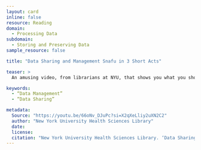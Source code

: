 ```yaml
---
layout: card
inline: false
resource: Reading
domain:
  - Processing Data
subdomain:
  - Storing and Preserving Data
sample_resource: false

title: "Data Sharing and Management Snafu in 3 Short Acts"

teaser: >
  An amusing video, from librarians at NYU, that shows you what you should NOT do, and why data management is important. Topics include storage, documentation, and file formats.

keywords:
  - “Data Management”
  - “Data Sharing”

metadata:
  Source: "https://youtu.be/66oNv_DJuPc?si=X2qXeLliy2uXN2C2"
  author: "New York University Health Sciences Library"
  date: 
  license: 
  citation: "New York University Health Sciences Library. ‘Data Sharing and Management Snafu in 3 Short Acts.’ https://youtu.be/66oNv_DJuPc?si=X2qXeLliy2uXN2C2. Accessed 4 December 2024."
---
```

